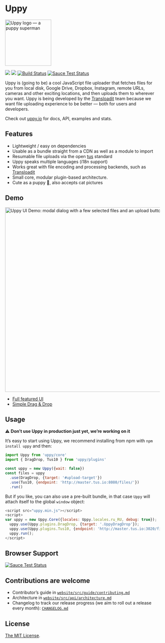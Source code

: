 # Uppy

<img src="http://uppy.io/images/logos/uppy-dog-full.svg" width="150" alt="Uppy logo — a puppy superman">

<a href="https://www.npmjs.com/package/uppy"><img src="https://img.shields.io/badge/stability-experimental-orange.svg?style=flat-square"></a>
<a href="https://www.npmjs.com/package/uppy"><img src="https://img.shields.io/npm/v/uppy.svg?style=flat-square"></a>
<a href="https://travis-ci.org/transloadit/uppy"><img src="https://img.shields.io/travis/transloadit/uppy/master.svg?style=flat-square" alt="Build Status"></a>
<a href="https://saucelabs.com/u/transloadit-uppy"><img src="https://saucelabs.com/buildstatus/transloadit-uppy1" alt="Sauce Test Status"></a>


Uppy is (going to be) a cool JavaScript file uploader that fetches files for you from local disk, Google Drive, Dropbox, Instagram, remote URLs, cameras and other exciting locations, and then uploads them to wherever you want. Uppy is being developed by the [Transloadit](https://transloadit.com) team because we want file uploading experience to be better — both for users and developers.

Check out [uppy.io](http://uppy.io/) for docs, API, examples and stats.

## Features

- Lightweight / easy on dependencies
- Usable as a bundle straight from a CDN as well as a module to import
- Resumable file uploads via the open [tus](http://tus.io/) standard
- Uppy speaks multiple languages (i18n support)
- Works great with file encoding and processing backends, such as [Transloadit](http://transloadit.com)
- Small core, modular plugin-based architecture.
- Cute as a puppy :dog:, also accepts cat pictures

## Demo

<img width="600" alt="Uppy UI Demo: modal dialog with a few selected files and an upload button" src="https://cloud.githubusercontent.com/assets/1199054/16790119/2dd6eda2-4881-11e6-908b-4de5581d2de6.png">

- [Full featured UI](http://uppy.io/examples/modal)
- [Simple Drag & Drop](http://uppy.io/examples/dragdrop)

## Usage

:warning: **Don’t use Uppy in production just yet, we’re working on it**

It’s easy to start using Uppy, we recommend installing from npm with `npm install uppy` and then:

``` javascript
import Uppy from 'uppy/core'
import { DragDrop, Tus10 } from 'uppy/plugins'

const uppy = new Uppy({wait: false})
const files = uppy
  .use(DragDrop, {target: '#upload-target'})
  .use(Tus10, {endpoint: 'http://master.tus.io:8080/files/'})
  .run()
```

But if you like, you can also use a pre-built bundle, in that case `Uppy` will attach itself to the global `window` object:

``` javascript
<script src="uppy.min.js"></script>
<script>
var uppy = new Uppy.Core({locales: Uppy.locales.ru_RU, debug: true});
  uppy.use(Uppy.plugins.DragDrop, {target: '.UppyDragDrop'});
  uppy.use(Uppy.plugins.Tus10, {endpoint: 'http://master.tus.io:3020/files/'});
  uppy.run();
</script>
```

## Browser Support

<a href="https://saucelabs.com/u/transloadit-uppy">
  <img src="https://saucelabs.com/browser-matrix/transloadit-uppy.svg" alt="Sauce Test Status"/>
</a> 

## Contributions are welcome

 - Contributor’s guide in [`website/src/guide/contributing.md`](website/src/guide/contributing.md)
 - Architecture in [`website/src/api/architecture.md`](website/src/api/architecture.md)
 - Changelog to track our release progress (we aim to roll out a release every month): [`CHANGELOG.md`](CHANGELOG.md)
 
## License
 
[The MIT License](LICENSE).
